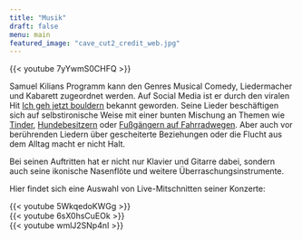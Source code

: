 ```yaml
---
title: "Musik"
draft: false
menu: main
featured_image: "cave_cut2_credit_web.jpg"
---
```


{{< youtube 7yYwmS0CHFQ >}}
&nbsp;  

Samuel Kilians Programm kann den Genres Musical Comedy, Liedermacher und Kabarett zugeordnet werden. Auf Social Media ist er durch den viralen Hit [Ich geh jetzt bouldern](https://www.instagram.com/reel/CvMXyCHohkO/?utm_source=ig_web_copy_link&igsh=MzRlODBiNWFlZA==) bekannt geworden. Seine Lieder beschäftigen sich auf selbstironische Weise mit einer bunten Mischung an Themen wie [Tinder](https://www.instagram.com/reel/C0XNh8oMvl8/?utm_source=ig_web_copy_link&igsh=MzRlODBiNWFlZA==), [Hundebesitzern](https://www.instagram.com/reel/C0hr5Nus6QR/?utm_source=ig_web_copy_link&igsh=MzRlODBiNWFlZA==) oder [Fußgängern auf Fahrradwegen](https://www.instagram.com/reel/Czos7wNMEEN/?utm_source=ig_web_copy_link&igsh=MzRlODBiNWFlZA==). Aber auch vor berührenden Liedern über gescheiterte Beziehungen oder die Flucht aus dem Alltag macht er nicht Halt.

Bei seinen Auftritten hat er nicht nur Klavier und Gitarre dabei, sondern auch seine ikonische Nasenflöte und weitere Überraschungsinstrumente.

Hier findet sich eine Auswahl von Live-Mitschnitten seiner Konzerte:

{{< youtube 5WkqedoKWGg >}}
&nbsp;  
{{< youtube 6sX0hsCuEOk >}}
&nbsp;  
{{< youtube wmlJ2SNp4nI >}}